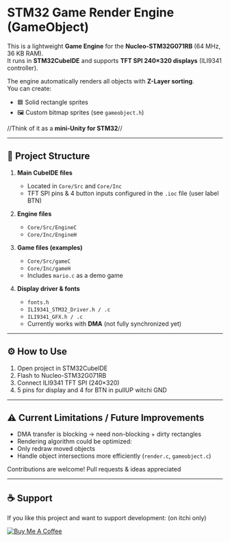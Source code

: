 #  STM32 Game Render Engine (GameObject)

This is a lightweight **Game Engine** for the **Nucleo-STM32G071RB** (64 MHz, 36 KB RAM).  
It runs in **STM32CubeIDE** and supports **TFT SPI 240×320 displays** (ILI9341 controller).  

The engine automatically renders all objects with **Z-Layer sorting**.  
You can create:
- 🟦 Solid rectangle sprites  
- 🖼️ Custom bitmap sprites (see `gameobject.h`)  

//Think of it as a **mini-Unity for STM32**//

---

## 📂 Project Structure

1. **Main CubeIDE files**  
   - Located in `Core/Src` and `Core/Inc`  
   - TFT SPI pins & 4 button inputs configured in the `.ioc` file  (user label BTN)

2. **Engine files**  
   - `Core/Src/EngineC`  
   - `Core/Inc/EngineH`  

3. **Game files (examples)**  
   - `Core/Src/gameC`  
   - `Core/Inc/gameH`  
   - Includes `mario.c` as a demo game 

4. **Display driver & fonts**  
   - `fonts.h`  
   - `ILI9341_STM32_Driver.h / .c`  
   - `ILI9341_GFX.h / .c`  
   - Currently works with **DMA** (not fully synchronized yet)  

---
## ⚙️ How to Use
1. Open project in STM32CubeIDE  
2. Flash to Nucleo-STM32G071RB  
3. Connect ILI9341 TFT SPI (240×320)  
4. 5 pins for display and 4 for BTN in pullUP witchi GND

---
## ⚠️ Current Limitations / Future Improvements

-  DMA transfer is blocking → need non-blocking + dirty rectangles  
-  Rendering algorithm could be optimized:  
  - Only redraw moved objects  
  - Handle object intersections more efficiently (`render.c`, `gameobject.c`)  

Contributions are welcome! Pull requests & ideas appreciated  

---

## ☕ Support

If you like this project and want to support development: (on itchi only)

[![Buy Me A Coffee](https://img.shields.io/badge/-Buy%20Me%20a%20Coffee-ffdd00?style=for-the-badge&logo=buy-me-a-coffee&logoColor=black)](https://clainyofficial.itch.io/silksong-quizer)

